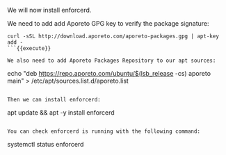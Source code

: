 We will now install enforcerd.

We need to add add Aporeto GPG key to verify the package signature:

```
curl -sSL http://download.aporeto.com/aporeto-packages.gpg | apt-key add -
```{{execute}}

We also need to add Aporeto Packages Repository to our apt sources:

```
echo "deb https://repo.aporeto.com/ubuntu/$(lsb_release -cs) aporeto main" > /etc/apt/sources.list.d/aporeto.list
```{{execute}}

Then we can install enforcerd:

```
apt update && apt -y install enforcerd
```{{execute}}

You can check enforcerd is running with the following command:

```
systemctl status enforcerd
```{{execute}}
